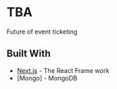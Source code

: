 # TBA

Future of event ticketing


## Built With

- [Next.js](https://github.com/zeit/next.js) - The React Frame work
- [Mongo] - MongoDB



